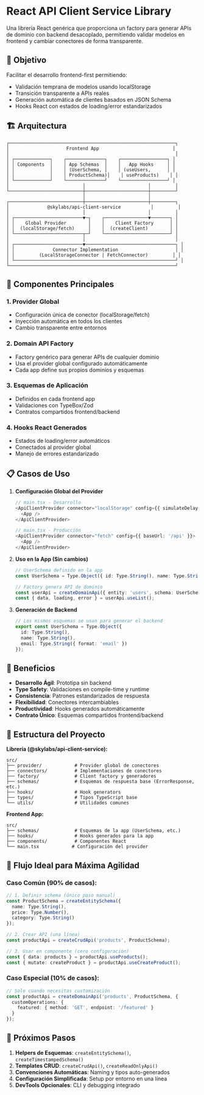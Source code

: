 # React API Client Service Library

Una librería React genérica que proporciona un factory para generar APIs de dominio con backend desacoplado, permitiendo validar modelos en frontend y cambiar conectores de forma transparente.

## 🎯 Objetivo

Facilitar el desarrollo frontend-first permitiendo:
- Validación temprana de modelos usando localStorage
- Transición transparente a APIs reales
- Generación automática de clientes basados en JSON Schema
- Hooks React con estados de loading/error estandarizados

## 🏗️ Arquitectura

```
┌─────────────────────────────────────────────────────────────┐
│                     Frontend App                           │
│                                                             │
│ ┌─────────────┐    ┌──────────────┐    ┌─────────────────┐ │
│ │ Components  │    │ App Schemas  │    │   App Hooks     │ │
│ │             │    │ (UserSchema, │    │ (useUsers,      │ │
│ │             │    │ ProductSchema)│    │ useProducts)    │ │
│ └─────────────┘    └──────────────┘    └─────────────────┘ │
│                           │                       │         │
└───────────────────────────┼───────────────────────┼─────────┘
                            │                       │
┌───────────────────────────┼───────────────────────┼─────────┐
│              @skylabs/api-client-service           │         │
│                           │                       │         │
│ ┌─────────────────────────▼─┐    ┌────────────────▼───────┐ │
│ │    Global Provider        │    │    Client Factory      │ │
│ │  (localStorage/fetch)     │    │  (createClient)        │ │
│ └─────────────────────────┬─┘    └────────────────────────┘ │
│                           │                                 │
│ ┌─────────────────────────▼─────────────────────────────────┐ │
│ │              Connector Implementation                     │ │
│ │         (LocalStorageConnector | FetchConnector)         │ │
│ └───────────────────────────────────────────────────────────┘ │
└─────────────────────────────────────────────────────────────┘
```

## 🔧 Componentes Principales

### 1. **Provider Global**
- Configuración única de conector (localStorage/fetch)
- Inyección automática en todos los clientes
- Cambio transparente entre entornos

### 2. **Domain API Factory**
- Factory genérico para generar APIs de cualquier dominio
- Usa el provider global configurado automáticamente
- Cada app define sus propios dominios y esquemas

### 3. **Esquemas de Aplicación**
- Definidos en cada frontend app
- Validaciones con TypeBox/Zod
- Contratos compartidos frontend/backend

### 4. **Hooks React Generados**
- Estados de loading/error automáticos
- Conectados al provider global
- Manejo de errores estandarizado

## 📋 Casos de Uso

1. **Configuración Global del Provider**
   ```typescript
   // main.tsx - Desarrollo
   <ApiClientProvider connector="localStorage" config={{ simulateDelay: 300 }}>
     <App />
   </ApiClientProvider>
   
   // main.tsx - Producción
   <ApiClientProvider connector="fetch" config={{ baseUrl: '/api' }}>
     <App />
   </ApiClientProvider>
   ```

2. **Uso en la App (Sin cambios)**
   ```typescript
   // UserSchema definido en la app
   const UserSchema = Type.Object({ id: Type.String(), name: Type.String() });
   
   // Factory genera API de dominio
   const userApi = createDomainApi({ entity: 'users', schema: UserSchema });
   const { data, loading, error } = userApi.useList();
   ```

3. **Generación de Backend**
   ```typescript
   // Los mismos esquemas se usan para generar el backend
   export const UserSchema = Type.Object({
     id: Type.String(),
     name: Type.String(),
     email: Type.String({ format: 'email' })
   });
   ```

## 🚀 Beneficios

- **Desarrollo Ágil**: Prototipa sin backend
- **Type Safety**: Validaciones en compile-time y runtime
- **Consistencia**: Patrones estandarizados de respuesta
- **Flexibilidad**: Conectores intercambiables
- **Productividad**: Hooks generados automáticamente
- **Contrato Único**: Esquemas compartidos frontend/backend

## 📁 Estructura del Proyecto

**Librería (@skylabs/api-client-service):**
```
src/
├── provider/            # Provider global de conectores
├── connectors/          # Implementaciones de conectores
├── factory/             # Client factory y generadores
├── schemas/             # Esquemas de respuesta base (ErrorResponse, etc.)
├── hooks/               # Hook generators
├── types/               # Tipos TypeScript base
└── utils/               # Utilidades comunes
```

**Frontend App:**
```
src/
├── schemas/             # Esquemas de la app (UserSchema, etc.)
├── hooks/               # Hooks generados para la app
├── components/          # Componentes React
└── main.tsx            # Configuración del provider
```

## 🚀 Flujo Ideal para Máxima Agilidad

### Caso Común (90% de casos):
```typescript
// 1. Definir schema (único paso manual)
const ProductSchema = createEntitySchema({
  name: Type.String(),
  price: Type.Number(),
  category: Type.String()
});

// 2. Crear API (una línea)
const productApi = createCrudApi('products', ProductSchema);

// 3. Usar en componente (cero configuración)
const { data: products } = productApi.useProducts();
const { mutate: createProduct } = productApi.useCreateProduct();
```

### Caso Especial (10% de casos):
```typescript
// Solo cuando necesitas customización
const productApi = createDomainApi('products', ProductSchema, {
  customOperations: {
    featured: { method: 'GET', endpoint: '/featured' }
  }
});
```

## 🎯 Próximos Pasos

1. **Helpers de Esquemas**: `createEntitySchema()`, `createTimestampedSchema()`
2. **Templates CRUD**: `createCrudApi()`, `createReadOnlyApi()`
3. **Convenciones Automáticas**: Naming y tipos auto-generados
4. **Configuración Simplificada**: Setup por entorno en una línea
5. **DevTools Opcionales**: CLI y debugging integrado
